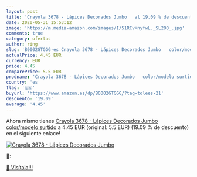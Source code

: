 ```yaml
---
layout: post
title: 'Crayola 3678 - Lápices Decorados Jumbo   al 19.09 % de descuento'
date: 2020-05-31 15:53:12
image: 'https://m.media-amazon.com/images/I/51RCv+nyfwL._SL200_.jpg'
comments: true
category: ofertas
author: ring
slug: 'B0002GTGGG-es Crayola 3678 - Lápices Decorados Jumbo   color/modelo surtido'
actualPrice: 4.45 EUR
currency: EUR
price: 4.45
comparePrice: 5.5 EUR
prodname: 'Crayola 3678 - Lápices Decorados Jumbo   color/modelo surtido'
country: 'es'
flag: '🇪🇸'
buyurl: 'https://www.amazon.es/dp/B0002GTGGG/?tag=tolees-21'
descuento: '19.09'
average: '4.45'
---
```


Ahora mismo tienes [Crayola 3678 - Lápices Decorados Jumbo   color/modelo surtido](https://www.amazon.es/dp/B0002GTGGG/?tag=tolees-21) a 4.45 EUR (original: 5.5 EUR) (19.09 %  de descuento) en el siguiente enlace!

[![Crayola 3678 - Lápices Decorados Jumbo  ](https://m.media-amazon.com/images/I/51RCv+nyfwL._SL200_.jpg)](https://www.amazon.es/dp/B0002GTGGG/?tag=tolees-21)

🔎:


[🛒 Visítala!!!](https://www.amazon.es/dp/B0002GTGGG/?tag=tolees-21)
